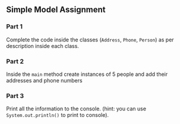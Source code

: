 ## Simple Model Assignment

### Part 1

Complete the code inside the classes (`Address`, `Phone`, `Person`) as per description inside each class.

### Part 2

Inside the `main` method create instances of 5 people and add their addresses and phone numbers

### Part 3

Print all the information to the console. (hint: you can use `System.out.println()` to print to console).